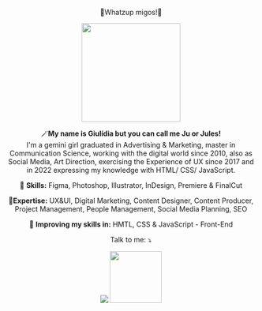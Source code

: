
<span align="center">

💖Whatzup migos!💖

<div align="center">
<img src="https://user-images.githubusercontent.com/100308775/172048559-de0c2155-875c-46b2-bce6-4f315c1363f2.png" width="200px" />
</div>


<p align="center">
  🪄<strong>My name is Giulídia but you can call me Ju or Jules!</strong>  <br> I'm a gemini girl graduated in Advertising & Marketing, master in Communication Science, working with the digital world since 2010, also as Social Media, Art Direction, exercising the Experience of UX since 2017 and in 2022 expressing my knowledge with HTML/ CSS/ JavaScript. 

</p>

<p align="center">
  💼 <strong>Skills:</strong> Figma, Photoshop, Illustrator, InDesign, Premiere & FinalCut 
  <p align="center">
🥇<strong>Expertise:</strong> UX&UI, Digital Marketing, Content Designer, Content Producer, Project Management, People Management, Social Media Planning, SEO</p>
<p align="center">
  📒 <strong>Improving my skills in:</strong> HMTL, CSS & JavaScript - Front-End</p>

<p align="center">
    
<p align="center">
  Talk to me: ⤵️
</p>

<div dir="auto">
  <a href="https://www.linkedin.com/in/giulidia/" alt="Linkedin">
  <img src="https://img.shields.io/badge/-Linkedin-0e76a8?style=for-the-badge&logo=Linkedin&logoColor=white&link=https://www.linkedin.com/in/keidsonroby/" /></a>
  <a href="https://giulidia.github.io/Jules/" alt="Github">
  <img src="https://user-images.githubusercontent.com/100308775/172061422-a10b36ff-0769-47d3-b460-bcf031c91d02.png" width="105px" /></a>
</div>  
